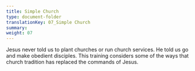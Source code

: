 ```yaml
---
title: Simple Church
type: document-folder
translationKey: 07_Simple Church
summary: 
weight: 07
---
```

Jesus never told us to plant churches or run church services. He told us go and make obedient disciples. This training considers some of the ways that church tradition has replaced the commands of Jesus.